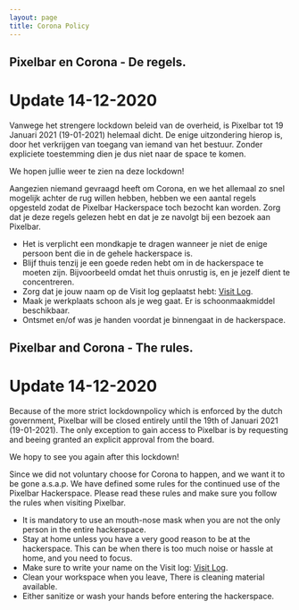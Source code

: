 ```yaml
---
layout: page
title: Corona Policy
---
```


## Pixelbar en Corona - De regels.

# Update 14-12-2020

<p class="message">
Vanwege het strengere lockdown beleid van de overheid, is Pixelbar tot 19 Januari 2021 (19-01-2021) helemaal dicht. De enige uitzondering hierop is, door het verkrijgen van toegang van iemand van het bestuur. Zonder expliciete toestemming dien je dus niet naar de space te komen.

We hopen jullie weer te zien na deze lockdown!
</p>

Aangezien niemand gevraagd heeft om Corona, en we het allemaal zo snel mogelijk achter de rug willen hebben, hebben we een aantal regels opgesteld zodat de Pixelbar Hackerspace toch bezocht kan worden. Zorg dat je deze regels gelezen hebt en dat je ze navolgt bij een bezoek aan Pixelbar.

* Het is verplicht een mondkapje te dragen wanneer je niet de enige persoon bent die in de gehele hackerspace is.
* Blijf thuis tenzij je een goede reden hebt om in de hackerspace te moeten zijn. Bijvoorbeeld omdat het thuis onrustig is, en je jezelf dient te concentreren.
* Zorg dat je jouw naam op de Visit log geplaatst hebt: <a href="https://wiki.pixelbar.nl/index.php/Visit_log">Visit Log</a>.
* Maak je werkplaats schoon als je weg gaat. Er is schoonmaakmiddel beschikbaar.
* Ontsmet en/of was je handen voordat je binnengaat in de hackerspace.

## Pixelbar and Corona - The rules.

# Update 14-12-2020

<p class="message">
Because of the more strict lockdownpolicy which is enforced by the dutch government, Pixelbar will be closed entirely until the 19th of Januari 2021 (19-01-2021). The only exception to gain access to Pixelbar is by requesting and beeing granted an explicit approval from the board.

We hopy to see you again after this lockdown!
</p>

Since we did not voluntary choose for Corona to happen, and we want it to be gone a.s.a.p. We have defined some rules for the continued use of the Pixelbar Hackerspace. Please read these rules and make sure you follow the rules when visiting Pixelbar.

* It is mandatory to use an mouth-nose mask when you are not the only person in the entire hackerspace.
* Stay at home unless you have a very good reason to be at the hackerspace. This can be when there is too much noise or hassle at home, and you need to focus.
* Make sure to write your name on the Visit log: <a href="https://wiki.pixelbar.nl/index.php/Visit_log">Visit Log</a>.
* Clean your workspace when you leave, There is cleaning material available.
* Either sanitize or wash your hands before entering the hackerspace.
